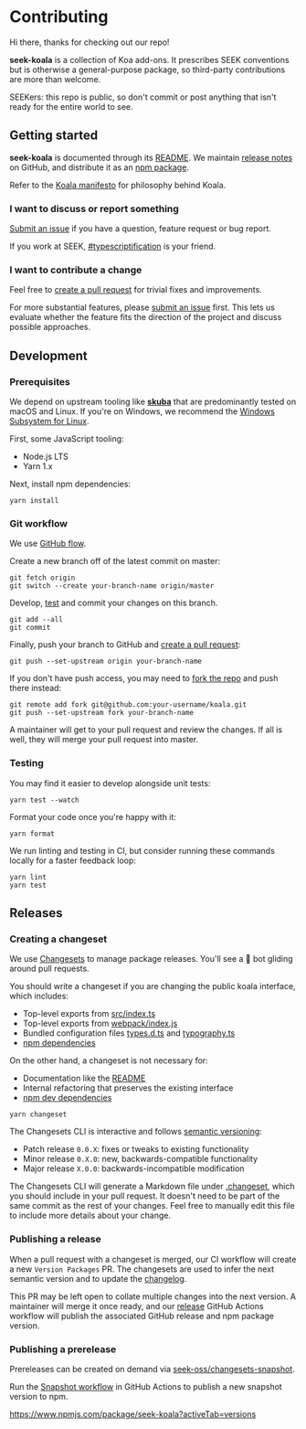 # Contributing

Hi there, thanks for checking out our repo!

**seek-koala** is a collection of Koa add-ons.
It prescribes SEEK conventions but is otherwise a general-purpose package,
so third-party contributions are more than welcome.

SEEKers: this repo is public,
so don't commit or post anything that isn't ready for the entire world to see.

## Getting started

**seek-koala** is documented through its [README](/README.md).
We maintain [release notes] on GitHub,
and distribute it as an [npm package].

Refer to the [Koala manifesto](#koala-manifesto) for philosophy behind Koala.

### I want to discuss or report something

[Submit an issue] if you have a question, feature request or bug report.

If you work at SEEK, [#typescriptification] is your friend.

### I want to contribute a change

Feel free to [create a pull request] for trivial fixes and improvements.

For more substantial features, please [submit an issue] first.
This lets us evaluate whether the feature fits the direction of the project and discuss possible approaches.

## Development

### Prerequisites

We depend on upstream tooling like **[skuba]** that are predominantly tested on macOS and Linux.
If you're on Windows, we recommend the [Windows Subsystem for Linux].

First, some JavaScript tooling:

- Node.js LTS
- Yarn 1.x

Next, install npm dependencies:

```shell
yarn install
```

### Git workflow

We use [GitHub flow](https://guides.github.com/introduction/flow/).

Create a new branch off of the latest commit on master:

```shell
git fetch origin
git switch --create your-branch-name origin/master
```

Develop, [test](#testing) and commit your changes on this branch.

```shell
git add --all
git commit
```

Finally, push your branch to GitHub and [create a pull request]:

```shell
git push --set-upstream origin your-branch-name
```

If you don't have push access,
you may need to [fork the repo] and push there instead:

```shell
git remote add fork git@github.com:your-username/koala.git
git push --set-upstream fork your-branch-name
```

A maintainer will get to your pull request and review the changes.
If all is well, they will merge your pull request into master.

### Testing

You may find it easier to develop alongside unit tests:

```shell
yarn test --watch
```

Format your code once you're happy with it:

```shell
yarn format
```

We run linting and testing in CI,
but consider running these commands locally for a faster feedback loop:

```shell
yarn lint
yarn test
```

## Releases

### Creating a changeset

We use [Changesets] to manage package releases.
You'll see a 🦋 bot gliding around pull requests.

You should write a changeset if you are changing the public koala interface,
which includes:

- Top-level exports from [src/index.ts](/src/index.ts)
- Top-level exports from [webpack/index.js](/webpack/index.js)
- Bundled configuration files [types.d.ts](/types.d.ts) and [typography.ts](/typography.ts)
- [npm dependencies](/package.json)

On the other hand,
a changeset is not necessary for:

- Documentation like the [README](README.md)
- Internal refactoring that preserves the existing interface
- [npm dev dependencies](https://github.com/seek-oss/koala/blob/master/package.json)

```shell
yarn changeset
```

The Changesets CLI is interactive and follows [semantic versioning]:

- Patch release `0.0.X`: fixes or tweaks to existing functionality
- Minor release `0.X.0`: new, backwards-compatible functionality
- Major release `X.0.0`: backwards-incompatible modification

The Changesets CLI will generate a Markdown file under [.changeset](https://github.com/seek-oss/koala/tree/master/.changeset),
which you should include in your pull request.
It doesn't need to be part of the same commit as the rest of your changes.
Feel free to manually edit this file to include more details about your change.

### Publishing a release

When a pull request with a changeset is merged,
our CI workflow will create a new `Version Packages` PR.
The changesets are used to infer the next semantic version and to update the [changelog].

This PR may be left open to collate multiple changes into the next version.
A maintainer will merge it once ready,
and our [release](https://github.com/seek-oss/koala/blob/master/.github/workflows/release.yml) GitHub Actions workflow will publish the associated GitHub release and npm package version.

### Publishing a prerelease

Prereleases can be created on demand via [seek-oss/changesets-snapshot].

Run the [Snapshot workflow] in GitHub Actions to publish a new snapshot version to npm.

<https://www.npmjs.com/package/seek-koala?activeTab=versions>

[#typescriptification]: https://seekchat.slack.com/channels/typescriptification
[changelog]: CHANGELOG.md
[changesets]: https://github.com/atlassian/changesets
[create a pull request]: https://github.com/seek-oss/koala/compare
[fork the repo]: https://github.com/seek-oss/koala/fork
[koala manifesto]: https://github.com/seek-oss/koala#koala-manifesto
[npm package]: https://www.npmjs.com/package/seek-koala
[release notes]: https://github.com/seek-oss/koala/releases
[seek-oss/changesets-snapshot]: https://github.com/seek-oss/changesets-snapshot
[semantic versioning]: https://semver.org/
[skuba]: https://github.com/seek-oss/skuba
[snapshot workflow]: https://github.com/seek-oss/koala/actions/workflows/snapshot.yml
[squash our commits]: https://github.blog/2016-04-01-squash-your-commits/
[submit an issue]: https://github.com/seek-oss/koala/issues/new/choose
[windows subsystem for linux]: https://en.wikipedia.org/wiki/Windows_Subsystem_for_Linux
